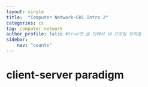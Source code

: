 ```yaml
---
layout: single
title:  "Computer Network-CH1 Intro 2"
categories: cs
tag: computer network
author_profile: false #true면 글 안에서 내 프로필 보여줌
sidebar:
    nav: "counts"
---
```


# client-server paradigm
